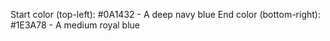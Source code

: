 Start color (top-left): #0A1432 - A deep navy blue
End color (bottom-right): #1E3A78 - A medium royal blue

